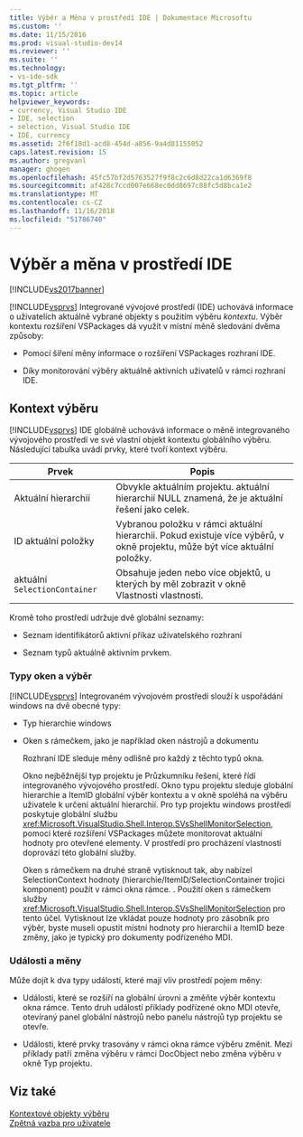 ```yaml
---
title: Výběr a Měna v prostředí IDE | Dokumentace Microsoftu
ms.custom: ''
ms.date: 11/15/2016
ms.prod: visual-studio-dev14
ms.reviewer: ''
ms.suite: ''
ms.technology:
- vs-ide-sdk
ms.tgt_pltfrm: ''
ms.topic: article
helpviewer_keywords:
- currency, Visual Studio IDE
- IDE, selection
- selection, Visual Studio IDE
- IDE, currency
ms.assetid: 2f6f18d1-acd8-454d-a856-9a4d81155052
caps.latest.revision: 15
ms.author: gregvanl
manager: ghogen
ms.openlocfilehash: 45fc57bf2d5763527f9f8c2c6d8d22ca1d6369f8
ms.sourcegitcommit: af428c7ccd007e668ec0dd8697c88fc5d8bca1e2
ms.translationtype: MT
ms.contentlocale: cs-CZ
ms.lasthandoff: 11/16/2018
ms.locfileid: "51786740"
---
```

# <a name="selection-and-currency-in-the-ide"></a>Výběr a měna v prostředí IDE
[!INCLUDE[vs2017banner](../../includes/vs2017banner.md)]

[!INCLUDE[vsprvs](../../includes/vsprvs-md.md)] Integrované vývojové prostředí (IDE) uchovává informace o uživatelích aktuálně vybrané objekty s použitím výběru *kontextu*. Výběr kontextu rozšíření VSPackages dá využít v místní měně sledování dvěma způsoby:  
  
-   Pomocí šíření měny informace o rozšíření VSPackages rozhraní IDE.  
  
-   Díky monitorování výběry aktuálně aktivních uživatelů v rámci rozhraní IDE.  
  
## <a name="selection-context"></a>Kontext výběru  
 [!INCLUDE[vsprvs](../../includes/vsprvs-md.md)] IDE globálně uchovává informace o měně integrovaného vývojového prostředí ve své vlastní objekt kontextu globálního výběru. Následující tabulka uvádí prvky, které tvoří kontext výběru.  
  
|Prvek|Popis|  
|-------------|-----------------|  
|Aktuální hierarchií|Obvykle aktuálním projektu. aktuální hierarchií NULL znamená, že je aktuální řešení jako celek.|  
|ID aktuální položky|Vybranou položku v rámci aktuální hierarchii. Pokud existuje více výběrů, v okně projektu, může být více aktuální položky.|  
|aktuální `SelectionContainer`|Obsahuje jeden nebo více objektů, u kterých by měl zobrazit v okně Vlastnosti vlastnosti.|  
  
 Kromě toho prostředí udržuje dvě globální seznamy:  
  
-   Seznam identifikátorů aktivní příkaz uživatelského rozhraní  
  
-   Seznam typů aktuálně aktivním prvkem.  
  
### <a name="window-types-and-selection"></a>Typy oken a výběr  
 [!INCLUDE[vsprvs](../../includes/vsprvs-md.md)] Integrovaném vývojovém prostředí slouží k uspořádání windows na dvě obecné typy:  
  
- Typ hierarchie windows  
  
- Oken s rámečkem, jako je například oken nástrojů a dokumentu  
  
  Rozhraní IDE sleduje měny odlišně pro každý z těchto typů okna.  
  
  Okno nejběžnější typ projektu je Průzkumníku řešení, které řídí integrovaného vývojového prostředí. Okno typu projektu sleduje globální hierarchie a ItemID globální výběr kontextu a v okně spoléhá na výběru uživatele k určení aktuální hierarchií. Pro typ projektu windows prostředí poskytuje globální službu <xref:Microsoft.VisualStudio.Shell.Interop.SVsShellMonitorSelection>, pomocí které rozšíření VSPackages můžete monitorovat aktuální hodnoty pro otevřené elementy. V prostředí pro procházení vlastností doprovází této globální služby.  
  
  Oken s rámečkem na druhé straně vytisknout tak, aby nabízel SelectionContext hodnoty (hierarchie/ItemID/SelectionContainer trojici komponent) použít v rámci okna rámce. . Použití oken s rámečkem služby <xref:Microsoft.VisualStudio.Shell.Interop.SVsShellMonitorSelection> pro tento účel. Vytisknout lze vkládat pouze hodnoty pro zásobník pro výběr, byste museli opustit místní hodnoty pro hierarchii a ItemID beze změny, jako je typický pro dokumenty podřízeného MDI.  
  
### <a name="events-and-currency"></a>Události a měny  
 Může dojít k dva typy událostí, které mají vliv prostředí pojem měny:  
  
-   Události, které se rozšíří na globální úrovni a změňte výběr kontextu okna rámce. Tento druh událostí příklady podřízené okno MDI otevře, otevíraný panel globální nástrojů nebo panelu nástrojů typ projektu se otevře.  
  
-   Události, které prvky trasovány v rámci okna rámce výběru změnit. Mezi příklady patří změna výběru v rámci DocObject nebo změna výběru v okně Typ projektu.  
  
## <a name="see-also"></a>Viz také  
 [Kontextové objekty výběru](../../extensibility/internals/selection-context-objects.md)   
 [Zpětná vazba pro uživatele](../../extensibility/internals/feedback-to-the-user.md)

